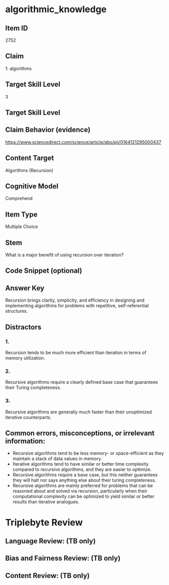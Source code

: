 # algorithmic_knowledge

## Item ID
2752

## Claim
1: algorithms

## Target Skill Level
3

## Target Skill Level

## Claim Behavior (evidence)
https://www.sciencedirect.com/science/article/abs/pii/0164121295000437

## Content Target
Algorithms (Recursion)

## Cognitive Model
Comprehend

## Item Type
Multiple Choice

## Stem
What is a major benefit of using recursion over iteration?

## Code Snippet (optional)

## Answer Key
Recursion brings clarity, simplicity, and efficiency in designing and implementing algorithms for problems with repetitive, self-referential structures.

## Distractors
### 1.
Recursion tends to be much more efficient than iteration in terms of memory utilization.

### 2.
Recursive algorithms require a clearly defined base case that guarantees their Turing completeness.

### 3.
Recursive algorithms are generally much faster than their unoptimized iterative counterparts.

## Common errors, misconceptions, or irrelevant information:
- Recursive algorithms tend to be less memory- or space-efficient as they maintain a stack of data values in memory.
- Iterative algorithms tend to have similar or better time complexity compared to recursive algorithms, and they are easier to optimize.
- Recursive algorithms require a base case, but this neither guarantees they will halt nor says anything else about their turing completeness.
- Recursive algorithms are mainly preferred for problems that can be reasoned about and solved via recursion, 
  particularly when their computational complexity can be optimized to yield similar or better results than iterative analogues.

# Triplebyte Review

## Language Review: (TB only)

## Bias and Fairness Review: (TB only)

## Content Review: (TB only)
